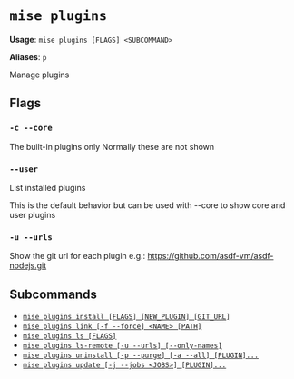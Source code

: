 # `mise plugins`

**Usage**: `mise plugins [FLAGS] <SUBCOMMAND>`

**Aliases**: `p`

Manage plugins

## Flags

### `-c --core`

The built-in plugins only
Normally these are not shown

### `--user`

List installed plugins

This is the default behavior but can be used with --core
to show core and user plugins

### `-u --urls`

Show the git url for each plugin
e.g.: <https://github.com/asdf-vm/asdf-nodejs.git>

## Subcommands

* [`mise plugins install [FLAGS] [NEW_PLUGIN] [GIT_URL]`](/cli/plugins/install.md)
* [`mise plugins link [-f --force] <NAME> [PATH]`](/cli/plugins/link.md)
* [`mise plugins ls [FLAGS]`](/cli/plugins/ls.md)
* [`mise plugins ls-remote [-u --urls] [--only-names]`](/cli/plugins/ls-remote.md)
* [`mise plugins uninstall [-p --purge] [-a --all] [PLUGIN]...`](/cli/plugins/uninstall.md)
* [`mise plugins update [-j --jobs <JOBS>] [PLUGIN]...`](/cli/plugins/update.md)

